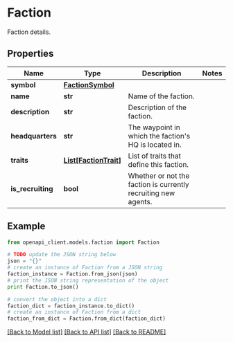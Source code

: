 # Faction

Faction details.

## Properties
Name | Type | Description | Notes
------------ | ------------- | ------------- | -------------
**symbol** | [**FactionSymbol**](FactionSymbol.md) |  | 
**name** | **str** | Name of the faction. | 
**description** | **str** | Description of the faction. | 
**headquarters** | **str** | The waypoint in which the faction&#39;s HQ is located in. | 
**traits** | [**List[FactionTrait]**](FactionTrait.md) | List of traits that define this faction. | 
**is_recruiting** | **bool** | Whether or not the faction is currently recruiting new agents. | 

## Example

```python
from openapi_client.models.faction import Faction

# TODO update the JSON string below
json = "{}"
# create an instance of Faction from a JSON string
faction_instance = Faction.from_json(json)
# print the JSON string representation of the object
print Faction.to_json()

# convert the object into a dict
faction_dict = faction_instance.to_dict()
# create an instance of Faction from a dict
faction_from_dict = Faction.from_dict(faction_dict)
```
[[Back to Model list]](../README.md#documentation-for-models) [[Back to API list]](../README.md#documentation-for-api-endpoints) [[Back to README]](../README.md)


